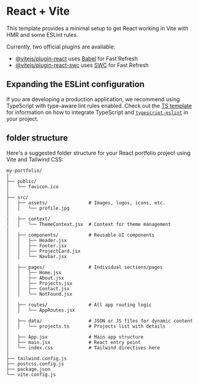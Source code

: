 # React + Vite

This template provides a minimal setup to get React working in Vite with HMR and some ESLint rules.

Currently, two official plugins are available:

- [@vitejs/plugin-react](https://github.com/vitejs/vite-plugin-react/blob/main/packages/plugin-react) uses [Babel](https://babeljs.io/) for Fast Refresh
- [@vitejs/plugin-react-swc](https://github.com/vitejs/vite-plugin-react/blob/main/packages/plugin-react-swc) uses [SWC](https://swc.rs/) for Fast Refresh

## Expanding the ESLint configuration

If you are developing a production application, we recommend using TypeScript with type-aware lint rules enabled. Check out the [TS template](https://github.com/vitejs/vite/tree/main/packages/create-vite/template-react-ts) for information on how to integrate TypeScript and [`typescript-eslint`](https://typescript-eslint.io) in your project.


## folder structure

Here's a suggested folder structure for your React portfolio project using Vite and Tailwind CSS:

```
my-portfolio/
│
├── public/
│   └── favicon.ico
│
├── src/
│   ├── assets/               # Images, logos, icons, etc.
│   │   └── profile.jpg
│
|   ├── context/
│   │   └── ThemeContext.jsx  # Context for theme management
|
│   ├── components/           # Reusable UI components
│   │   ├── Header.jsx
│   │   ├── Footer.jsx
│   │   ├── ProjectCard.jsx
│   │   └── Navbar.jsx
│
│   ├── pages/                # Individual sections/pages
│   │   ├── Home.jsx
│   │   ├── About.jsx
│   │   ├── Projects.jsx
│   │   ├── Contact.jsx
│   │   └── NotFound.jsx
│
│   ├── routes/               # All app routing logic
│   │   └── AppRoutes.jsx
│
│   ├── data/                 # JSON or JS files for dynamic content
│   │   └── projects.ts       # Projects list with details
│
│   ├── App.jsx               # Main app structure
│   ├── main.jsx              # React entry point
│   └── index.css             # Tailwind directives here
│
├── tailwind.config.js
├── postcss.config.js
├── package.json
└── vite.config.js
```